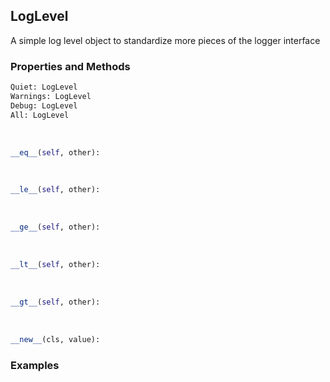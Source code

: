 ## <a id="McUtils.McUtils.Scaffolding.Logging.LogLevel">LogLevel</a>
A simple log level object to standardize more pieces of the logger interface

### Properties and Methods
```python
Quiet: LogLevel
Warnings: LogLevel
Debug: LogLevel
All: LogLevel
```
<a id="McUtils.McUtils.Scaffolding.Logging.LogLevel.__eq__" class="docs-object-method">&nbsp;</a>
```python
__eq__(self, other): 
```

<a id="McUtils.McUtils.Scaffolding.Logging.LogLevel.__le__" class="docs-object-method">&nbsp;</a>
```python
__le__(self, other): 
```

<a id="McUtils.McUtils.Scaffolding.Logging.LogLevel.__ge__" class="docs-object-method">&nbsp;</a>
```python
__ge__(self, other): 
```

<a id="McUtils.McUtils.Scaffolding.Logging.LogLevel.__lt__" class="docs-object-method">&nbsp;</a>
```python
__lt__(self, other): 
```

<a id="McUtils.McUtils.Scaffolding.Logging.LogLevel.__gt__" class="docs-object-method">&nbsp;</a>
```python
__gt__(self, other): 
```

<a id="enum.Enum.__new__" class="docs-object-method">&nbsp;</a>
```python
__new__(cls, value): 
```

### Examples


